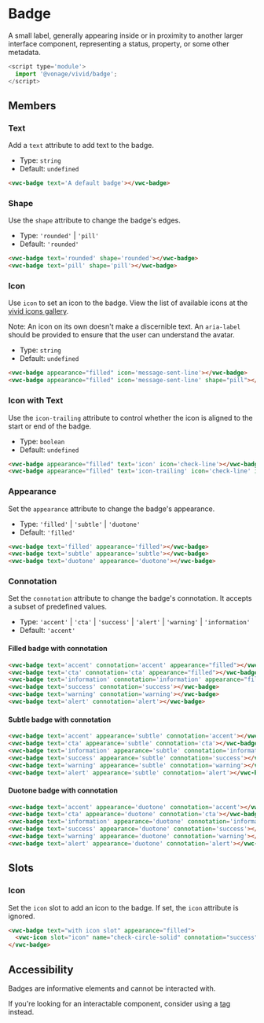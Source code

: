 # Badge

A small label, generally appearing inside or in proximity to another larger interface component, representing a status, property, or some other metadata.

```js
<script type='module'>
  import '@vonage/vivid/badge';
</script>
```

## Members

### Text

Add a `text` attribute to add text to the badge.

- Type: `string`
- Default: `undefined`

```html preview
<vwc-badge text='A default badge'></vwc-badge>
```


### Shape

Use the `shape` attribute to change the badge's edges.

- Type: `'rounded'` | `'pill'`
- Default: `'rounded'`

```html preview
<vwc-badge text='rounded' shape='rounded'></vwc-badge>
<vwc-badge text='pill' shape='pill'></vwc-badge>
```

### Icon

Use `icon` to set an icon to the badge.
View the list of available icons at the [vivid icons gallery](../../icons/icons-gallery).

Note: An icon on its own doesn't make a discernible text. An `aria-label` should be provided to ensure that the user can understand the avatar.

- Type: `string`
- Default: `undefined`

```html preview
<vwc-badge appearance="filled" icon='message-sent-line'></vwc-badge>
<vwc-badge appearance="filled" icon='message-sent-line' shape="pill"></vwc-badge>
```

### Icon with Text

Use the `icon-trailing` attribute to control whether the icon is aligned to the start or end of the badge.

- Type: `boolean`
- Default: `undefined`

```html preview
<vwc-badge appearance="filled" text='icon' icon='check-line'></vwc-badge>
<vwc-badge appearance="filled" text='icon-trailing' icon='check-line' icon-trailing></vwc-badge>
```

### Appearance

Set the `appearance` attribute to change the badge's appearance.

- Type: `'filled'` | `'subtle'` | `'duotone'`
- Default: `'filled'`

```html preview
<vwc-badge text='filled' appearance='filled'></vwc-badge>
<vwc-badge text='subtle' appearance='subtle'></vwc-badge>
<vwc-badge text='duotone' appearance='duotone'></vwc-badge>
```

### Connotation

Set the `connotation` attribute to change the badge's connotation.
It accepts a subset of predefined values.

- Type: `'accent'` | `'cta'` | `'success'` | `'alert'` | `'warning'` | `'information'`
- Default: `'accent'`

#### Filled badge with connotation

```html preview
<vwc-badge text='accent' connotation='accent' appearance="filled"></vwc-badge>
<vwc-badge text='cta' connotation='cta' appearance="filled"></vwc-badge>
<vwc-badge text='information' connotation='information' appearance="filled"></vwc-badge>
<vwc-badge text='success' connotation='success'></vwc-badge>
<vwc-badge text='warning' connotation='warning'></vwc-badge>
<vwc-badge text='alert' connotation='alert'></vwc-badge>
```

#### Subtle badge with connotation

```html preview
<vwc-badge text='accent' appearance='subtle' connotation='accent'></vwc-badge>
<vwc-badge text='cta' appearance='subtle' connotation='cta'></vwc-badge>
<vwc-badge text='information' appearance='subtle' connotation='information'></vwc-badge>
<vwc-badge text='success' appearance='subtle' connotation='success'></vwc-badge>
<vwc-badge text='warning' appearance='subtle' connotation='warning'></vwc-badge>
<vwc-badge text='alert' appearance='subtle' connotation='alert'></vwc-badge>
```

#### Duotone badge with connotation

```html preview
<vwc-badge text='accent' appearance='duotone' connotation='accent'></vwc-badge>
<vwc-badge text='cta' appearance='duotone' connotation='cta'></vwc-badge>
<vwc-badge text='information' appearance='duotone' connotation='information'></vwc-badge>
<vwc-badge text='success' appearance='duotone' connotation='success'></vwc-badge>
<vwc-badge text='warning' appearance='duotone' connotation='warning'></vwc-badge>
<vwc-badge text='alert' appearance='duotone' connotation='alert'></vwc-badge>
```

## Slots

### Icon

Set the `icon` slot to add an icon to the badge.
If set, the `icon` attribute is ignored.

```html preview
<vwc-badge text="with icon slot" appearance="filled">
  <vwc-icon slot="icon" name="check-circle-solid" connotation="success"></vwc-icon>
</vwc-badge>
```

## Accessibility

Badges are informative elements and cannot be interacted with.

If you're looking for an interactable component, consider using a [tag](../tag) instead.
